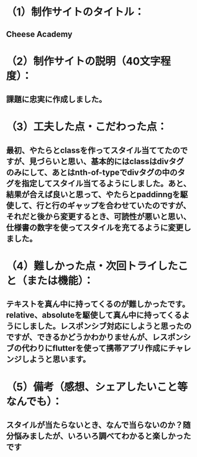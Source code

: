 # （1）制作サイトのタイトル：
## Cheese Academy


# （2）制作サイトの説明（40文字程度）：
## 課題に忠実に作成しました。


# （3）工夫した点・こだわった点：
## 最初、やたらとclassを作ってスタイル当ててたのですが、見づらいと思い、基本的にはclassはdivタグのみにして、あとはnth-of-typeでdivタグの中のタグを指定してスタイル当てるようにしました。あと、結果が合えば良いと思って、やたらとpaddinngを駆使して、行と行のギャップを合わせていたのですが、それだと後から変更するとき、可読性が悪いと思い、仕様書の数字を使ってスタイルを充てるように変更しました。


# （4）難しかった点・次回トライしたこと（または機能）：
## テキストを真ん中に持ってくるのが難しかったです。relative、absoluteを駆使して真ん中に持ってくるようにしました。レスポンシブ対応にしようと思ったのですが、できるかどうかわかりませんが、レスポンシブの代わりにflutterを使って携帯アプリ作成にチャレンジしようと思います。


# （5）備考（感想、シェアしたいこと等なんでも）：
## スタイルが当たらないとき、なんで当らないのか？随分悩みましたが、いろいろ調べてわかると楽しかったです
